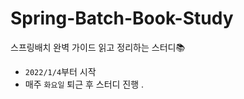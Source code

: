 # Spring-Batch-Book-Study
스프링배치 완벽 가이드 읽고 정리하는 스터디📚

- ```2022/1/4```부터 시작
- 매주 ```화요일``` 퇴근 후 스터디 진행
.
